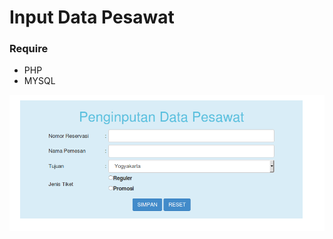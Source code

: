 # Input Data Pesawat

### Require
* PHP
* MYSQL

![Input Data Pesawat](https://raw.githubusercontent.com/SunDi3yansyah/input-ticket/master/screenshot/index.png)